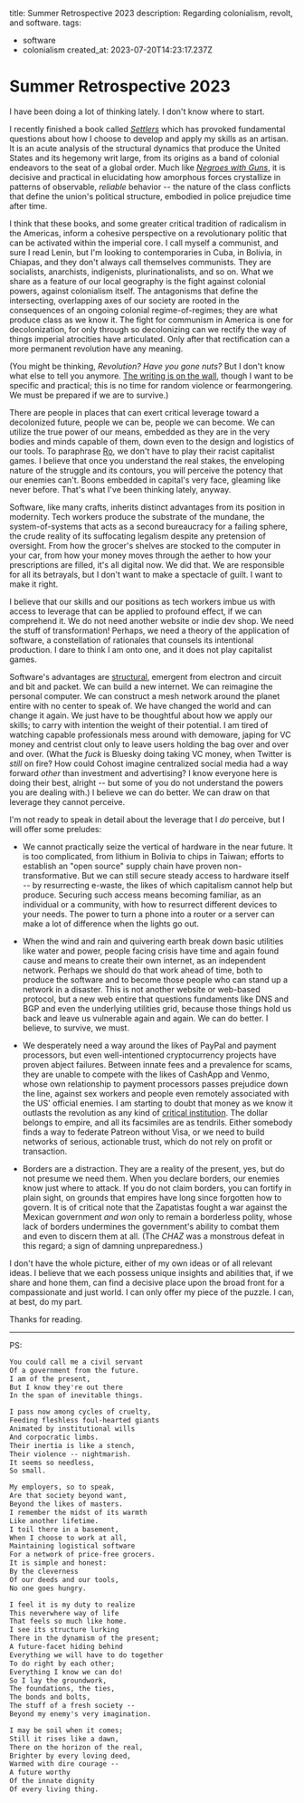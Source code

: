 title: Summer Retrospective 2023
description: Regarding colonialism, revolt, and software.
tags:
- software
- colonialism
created_at: 2023-07-20T14:23:17.237Z

# Summer Retrospective 2023

I have been doing a lot of thinking lately. I don't know where to start.

I recently finished a book called [*Settlers*](https://readsettlers.org/) which has provoked fundamental questions about how I choose to develop and apply my skills as an artisan. It is an acute analysis of the structural dynamics that produce the United States and its hegemony writ large, from its origins as a band of colonial endeavors to the seat of a global order. Much like [*Negroes with Guns*](https://en.wikipedia.org/wiki/Negroes_with_Guns), it is decisive and practical in elucidating how amorphous forces crystallize in patterns of observable, *reliable* behavior -- the nature of the class conflicts that define the union's political structure, embodied in police prejudice time after time.

I think that these books, and some greater critical tradition of radicalism in the Americas, inform a cohesive perspective on a revolutionary politic that can be activated within the imperial core. I call myself a communist, and sure I read Lenin, but I'm looking to contemporaries in Cuba, in Bolivia, in Chiapas, and they don't always call themselves communists. They are socialists, anarchists, indigenists, plurinationalists, and so on. What we share as a feature of our local geography is the fight against colonial powers, against colonialism itself. The antagonisms that define the intersecting, overlapping axes of our society are rooted in the consequences of an ongoing colonial regime-of-regimes; they are what produce class as we know it. The fight for communism in America is one for decolonization, for only through so decolonizing can we rectify the way of things imperial atrocities have articulated. Only after that rectification can a more permanent revolution have any meaning.

(You might be thinking, *Revolution? Have you gone nuts?* But I don't know what else to tell you anymore. [The writing is on the wall](https://garbados.github.io/my-blog/world-of-the-heart.html), though I want to be specific and practical; this is no time for random violence or fearmongering. We must be prepared if we are to survive.)

There are people in places that can exert critical leverage toward a decolonized future, people we can be, people we can become. We can utilize the true power of our means, embedded as they are in the very bodies and minds capable of them, down even to the design and logistics of our tools. To paraphrase [Ro](https://roiskinda.cool/), we don't have to play their racist capitalist games. I believe that once you understand the real stakes, the enveloping nature of the struggle and its contours, you will perceive the potency that our enemies can't. Boons embedded in capital's very face, gleaming like never before. That's what I've been thinking lately, anyway.

Software, like many crafts, inherits distinct advantages from its position in modernity. Tech workers produce the substrate of the mundane, the system-of-systems that acts as a second bureaucracy for a failing sphere, the crude reality of its suffocating legalism despite any pretension of oversight. From how the grocer's shelves are stocked to the computer in your car, from how your money moves through the aether to how your prescriptions are filled, it's all digital now. We did that. We are responsible for all its betrayals, but I don't want to make a spectacle of guilt. I want to make it right.

I believe that our skills and our positions as tech workers imbue us with access to leverage that can be applied to profound effect, if we can comprehend it. We do not need another website or indie dev shop. We need the stuff of transformation! Perhaps, we need a theory of the application of software, a constellation of rationales that counsels its intentional production. I dare to think I am onto one, and it does not play capitalist games.

Software's advantages are [structural](https://garbados.github.io/my-blog/leverage-and-destroy.html), emergent from electron and circuit and bit and packet. We can build a new internet. We can reimagine the personal computer. We can construct a mesh network around the planet entire with no center to speak of. We have changed the world and can change it again. We just have to be thoughtful about how we apply our skills; to carry with intention the weight of their potential. I am tired of watching capable professionals mess around with demoware, japing for VC money and centrist clout only to leave users holding the bag over and over and over. (What the *fuck* is Bluesky doing taking VC money, when Twitter is *still* on fire? How could Cohost imagine centralized social media had a way forward *other* than investment and advertising? I know everyone here is doing their best, alright -- but some of you do not understand the powers you are dealing with.) I believe we can do better. We can draw on that leverage they cannot perceive.

I'm not ready to speak in detail about the leverage that I *do* perceive, but I will offer some preludes:

- We cannot practically seize the vertical of hardware in the near future. It is too complicated, from lithium in Bolivia to chips in Taiwan; efforts to establish an "open source" supply chain have proven non-transformative. But we can still secure steady access to hardware itself -- by resurrecting e-waste, the likes of which capitalism cannot help but produce. Securing such access means becoming familiar, as an individual or a community, with how to resurrect different devices to your needs. The power to turn a phone into a router or a server can make a lot of difference when the lights go out.

- When the wind and rain and quivering earth break down basic utilities like water and power, people facing crisis have time and again found cause and means to create their own internet, as an independent network. Perhaps we should do that work ahead of time, both to produce the software and to become those people who can stand up a network in a disaster. This is not another website or web-based protocol, but a new web entire that questions fundaments like DNS and BGP and even the underlying utilities grid, because those things hold us back and leave us vulnerable again and again. We can do better. I believe, to survive, we must.

- We desperately need a way around the likes of PayPal and payment processors, but even well-intentioned cryptocurrency projects have proven abject failures. Between innate fees and a prevalence for scams, they are unable to compete with the likes of CashApp and Venmo, whose own relationship to payment processors passes prejudice down the line, against sex workers and people even remotely associated with the US' official enemies. I am starting to doubt that money as we know it outlasts the revolution as any kind of [critical institution](https://garbados.github.io/my-blog/the_artist_afterward.html). The dollar belongs to empire, and all its facsimiles are as tendrils. Either somebody finds a way to federate Patreon without Visa, or we need to build networks of serious, actionable trust, which do not rely on profit or transaction.

- Borders are a distraction. They are a reality of the present, yes, but do not presume we need them. When you declare borders, our enemies know just where to attack. If you do not claim borders, you can fortify in plain sight, on grounds that empires have long since forgotten how to govern. It is of critical note that the Zapatistas fought a war against the Mexican government *and won* only to remain a borderless polity, whose lack of borders undermines the government's ability to combat them and even to discern them at all. (The *CHAZ* was a monstrous defeat in this regard; a sign of damning unpreparedness.)

I don't have the whole picture, either of my own ideas or of all relevant ideas. I believe that we each possess unique insights and abilities that, if we share and hone them, can find a decisive place upon the broad front for a compassionate and just world. I can only offer my piece of the puzzle. I can, at best, do my part.

Thanks for reading.

---

PS:


```markdown
You could call me a civil servant
Of a government from the future.
I am of the present,
But I know they're out there
In the span of inevitable things.

I pass now among cycles of cruelty,
Feeding fleshless foul-hearted giants
Animated by institutional wills
And corpocratic limbs.
Their inertia is like a stench,
Their violence -- nightmarish.
It seems so needless,
So small.

My employers, so to speak,
Are that society beyond want,
Beyond the likes of masters.
I remember the midst of its warmth
Like another lifetime.
I toil there in a basement,
When I choose to work at all,
Maintaining logistical software
For a network of price-free grocers.
It is simple and honest:
By the cleverness
Of our deeds and our tools,
No one goes hungry.

I feel it is my duty to realize
This neverwhere way of life
That feels so much like home.
I see its structure lurking
There in the dynamism of the present;
A future-facet hiding behind
Everything we will have to do together
To do right by each other;
Everything I know we can do!
So I lay the groundwork,
The foundations, the ties,
The bonds and bolts,
The stuff of a fresh society --
Beyond my enemy's very imagination.

I may be soil when it comes;
Still it rises like a dawn,
There on the horizon of the real,
Brighter by every loving deed,
Warmed with dire courage --
A future worthy
Of the innate dignity
Of every living thing.
```
